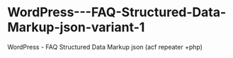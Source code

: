 # WordPress---FAQ-Structured-Data-Markup-json-variant-1
WordPress - FAQ Structured Data Markup json (acf repeater +php)
